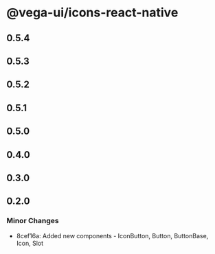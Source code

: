 # @vega-ui/icons-react-native

## 0.5.4

## 0.5.3

## 0.5.2

## 0.5.1

## 0.5.0

## 0.4.0

## 0.3.0

## 0.2.0

### Minor Changes

- 8cef16a: Added new components - IconButton, Button, ButtonBase, Icon, Slot

